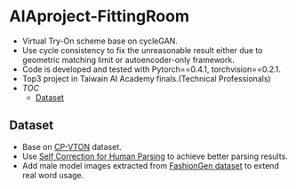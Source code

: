 # AIAproject-FittingRoom
- Virtual Try-On scheme base on cycleGAN.
- Use cycle consistency to fix the unreasonable result either due to geometric matching limit or autoencoder-only framework.
- Code is developed and tested with Pytorch==0.4.1, torchvision==0.2.1.
- Top3 project in Taiwain AI Academy finals.(Technical Professionals)
- _TOC_
   * [Dataset](#Dataset)


## Dataset
- Base on [CP-VTON](https://github.com/sergeywong/cp-vton) dataset.
- Use [Self Correction for Human Parsing](https://github.com/PeikeLi/Self-Correction-Human-Parsing) to achieve better parsing results.
- Add male model images extracted from [FashionGen dataset](https://fashion-gen.com) to extend real word usage.
